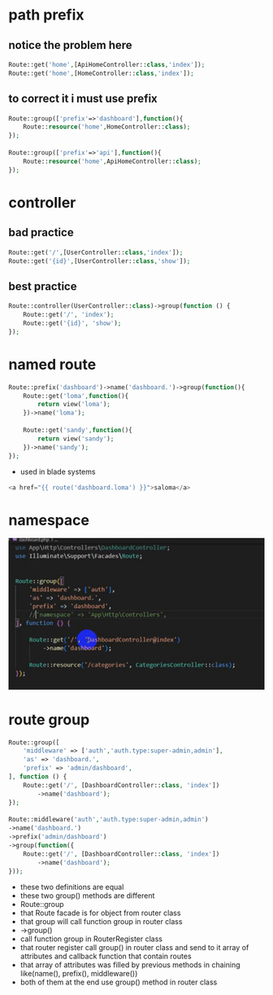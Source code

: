 # path prefix
## notice the problem here
```php
Route::get('home',[ApiHomeController::class,'index']);
Route::get('home',[HomeController::class,'index']);
```

## to correct it i must use prefix
```php
Route::group(['prefix'=>'dashboard'],function(){
    Route::resource('home',HomeController::class);
});

Route::group(['prefix'=>'api'],function(){
    Route::resource('home',ApiHomeController::class);
});
```

# controller
## bad practice
```php
Route::get('/',[UserController::class,'index']);
Route::get('{id}',[UserController::class,'show']);
```
## best practice
```php
Route::controller(UserController::class)->group(function () {
    Route::get('/', 'index');
    Route::get('{id}', 'show');
});

```

# named route
```php
Route::prefix('dashboard')->name('dashboard.')->group(function(){
    Route::get('loma',function(){
        return view('loma');
    })->name('loma');
    
    Route::get('sandy',function(){
        return view('sandy');
    })->name('sandy');
});
```
- used in blade systems
```php
<a href="{{ route('dashboard.loma') }}">saloma</a>
```

# namespace
![](./images/session1.jpg)


# route group
```php
Route::group([
    'middleware' => ['auth','auth.type:super-admin,admin'],
    'as' => 'dashboard.',
    'prefix' => 'admin/dashboard',
], function () {
    Route::get('/', [DashboardController::class, 'index'])
        ->name('dashboard');
});

Route::middleware('auth','auth.type:super-admin,admin')
->name('dashboard.')
->prefix('admin/dashboard')
->group(function({
    Route::get('/', [DashboardController::class, 'index'])
        ->name('dashboard');
}));
```
- these two definitions are equal
- these two group() methods are different
- Route::group 
 - that Route facade is for object from router class
 - that group will call function group in router class
- ->group() 
 - call function group in RouterRegister class
 - that router register call group() in router class and send to it array of attributes and callback function that contain routes 
 - that array of attributes was filled by previous methods in chaining like(name(), prefix(), middleware())
- both of them at the end use group() method in router class 